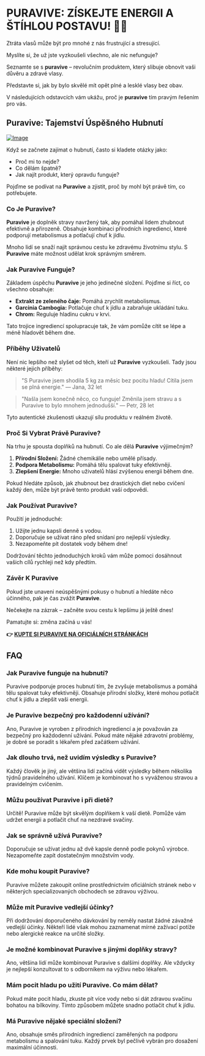 # PURAVIVE: ZÍSKEJTE ENERGII A ŠTÍHLOU POSTAVU! 💪🌿

Ztráta vlasů může být pro mnohé z nás frustrující a stresující. 

Myslíte si, že už jste vyzkoušeli všechno, ale nic nefunguje? 

Seznamte se s **puravive** – revolučním produktem, který slibuje obnovit vaši důvěru a zdravé vlasy. 

Představte si, jak by bylo skvělé mít opět plné a lesklé vlasy bez obav. 

V následujících odstavcích vám ukážu, proč je **puravive** tím pravým řešením pro vás.

## Puravive: Tajemství Úspěšného Hubnutí

[![Image](https://puravive.com/assets/images/full-product.png)](https://gchaffi.com/9RgRkgIt)

Když se začnete zajímat o hubnutí, často si kladete otázky jako:

- Proč mi to nejde?
- Co dělám špatně?
- Jak najít produkt, který opravdu funguje?

Pojďme se podívat na **Puravive** a zjistit, proč by mohl být právě tím, co potřebujete.

### Co Je Puravive?

**Puravive** je doplněk stravy navržený tak, aby pomáhal lidem zhubnout efektivně a přirozeně. Obsahuje kombinaci přírodních ingrediencí, které podporují metabolismus a potlačují chuť k jídlu. 

Mnoho lidí se snaží najít správnou cestu ke zdravému životnímu stylu. S **Puravive** máte možnost udělat krok správným směrem.

### Jak Puravive Funguje?

Základem úspěchu **Puravive** je jeho jedinečné složení. Pojďme si říct, co všechno obsahuje:

- **Extrakt ze zeleného čaje:** Pomáhá zrychlit metabolismus.
- **Garcinia Cambogia:** Potlačuje chuť k jídlu a zabraňuje ukládání tuku.
- **Chrom:** Reguluje hladinu cukru v krvi.

Tato trojice ingrediencí spolupracuje tak, že vám pomůže cítit se lépe a méně hladovět během dne.

### Příběhy Uživatelů

Není nic lepšího než slyšet od těch, kteří už **Puravive** vyzkoušeli. Tady jsou některé jejich příběhy:

> "S Puravive jsem shodila 5 kg za měsíc bez pocitu hladu! Cítila jsem se plná energie." 
> — Jana, 32 let

> "Našla jsem konečně něco, co funguje! Změnila jsem stravu a s Puravive to bylo mnohem jednodušší." 
> — Petr, 28 let

Tyto autentické zkušenosti ukazují sílu produktu v reálném životě.

### Proč Si Vybrat Právě Puravive?

Na trhu je spousta doplňků na hubnutí. Co ale dělá **Puravive** výjimečným? 

1. **Přírodní Složení:** Žádné chemikálie nebo umělé přísady.
2. **Podpora Metabolismu:** Pomáhá tělu spalovat tuky efektivněji.
3. **Zlepšení Energie:** Mnoho uživatelů hlásí zvýšenou energii během dne.

Pokud hledáte způsob, jak zhubnout bez drastických diet nebo cvičení každý den, může být právě tento produkt vaší odpovědí.

### Jak Používat Puravive?

Použití je jednoduché:

1. Užijte jednu kapsli denně s vodou.
2. Doporučuje se užívat ráno před snídaní pro nejlepší výsledky.
3. Nezapomeňte pít dostatek vody během dne!

Dodržování těchto jednoduchých kroků vám může pomoci dosáhnout vašich cílů rychleji než kdy předtím.

### Závěr K Puravive

Pokud jste unaveni neúspěšnými pokusy o hubnutí a hledáte něco účinného, pak je čas zvážit **Puravive**.

Nečekejte na zázrak – začněte svou cestu k lepšímu já ještě dnes! 

Pamatujte si: změna začíná u vás!



**👉 [KUPTE SI PURAVIVE NA OFICIÁLNÍCH STRÁNKÁCH](https://gchaffi.com/9RgRkgIt)**

## FAQ

### Jak Puravive funguje na hubnutí?
Puravive podporuje proces hubnutí tím, že zvyšuje metabolismus a pomáhá tělu spalovat tuky efektivněji. Obsahuje přírodní složky, které mohou potlačit chuť k jídlu a zlepšit vaši energii.

### Je Puravive bezpečný pro každodenní užívání?
Ano, Puravive je vyroben z přírodních ingrediencí a je považován za bezpečný pro každodenní užívání. Pokud máte nějaké zdravotní problémy, je dobré se poradit s lékařem před začátkem užívání.

### Jak dlouho trvá, než uvidím výsledky s Puravive?
Každý člověk je jiný, ale většina lidí začíná vidět výsledky během několika týdnů pravidelného užívání. Klíčem je kombinovat ho s vyváženou stravou a pravidelným cvičením.

### Můžu používat Puravive i při dietě?
Určitě! Puravive může být skvělým doplňkem k vaší dietě. Pomůže vám udržet energii a potlačit chuť na nezdravé svačiny.

### Jak se správně užívá Puravive?
Doporučuje se užívat jednu až dvě kapsle denně podle pokynů výrobce. Nezapomeňte zapít dostatečným množstvím vody.

### Kde mohu koupit Puravive?
Puravive můžete zakoupit online prostřednictvím oficiálních stránek nebo v některých specializovaných obchodech se zdravou výživou.

### Může mít Puravive vedlejší účinky?
Při dodržování doporučeného dávkování by neměly nastat žádné závažné vedlejší účinky. Někteří lidé však mohou zaznamenat mírné zažívací potíže nebo alergické reakce na určité složky.

### Je možné kombinovat Puravive s jinými doplňky stravy?
Ano, většina lidí může kombinovat Puravive s dalšími doplňky. Ale vždycky je nejlepší konzultovat to s odborníkem na výživu nebo lékařem.

### Mám pocit hladu po užití Puravive. Co mám dělat?
Pokud máte pocit hladu, zkuste pít více vody nebo si dát zdravou svačinu bohatou na bílkoviny. Tímto způsobem můžete snadno potlačit chuť k jídlu.

### Má Puravive nějaké speciální složení?
Ano, obsahuje směs přírodních ingrediencí zaměřených na podporu metabolismu a spalování tuku. Každý prvek byl pečlivě vybrán pro dosažení maximální účinnosti.